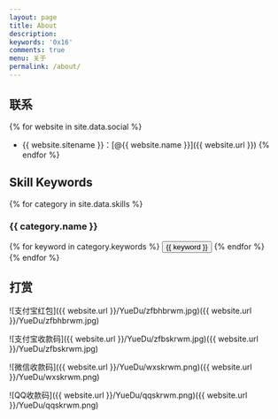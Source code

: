 ```yaml
---
layout: page
title: About
description:
keywords: '0x16'
comments: true
menu: 关于
permalink: /about/
---
```


## 联系

{% for website in site.data.social %}
* {{ website.sitename }}：[@{{ website.name }}]({{ website.url }})
{% endfor %}

## Skill Keywords

{% for category in site.data.skills %}
### {{ category.name }}
<div class="btn-inline">
{% for keyword in category.keywords %}
<button class="btn btn-outline" type="button">{{ keyword }}</button>
{% endfor %}
</div>
{% endfor %}

## 打赏

![支付宝红包]({{ website.url }}/YueDu/zfbhbrwm.jpg)({{ website.url }}/YueDu/zfbhbrwm.jpg)

![支付宝收款码]({{ website.url }}/YueDu/zfbskrwm.jpg)({{ website.url }}/YueDu/zfbskrwm.jpg)

![微信收款码]({{ website.url }}/YueDu/wxskrwm.png)({{ website.url }}/YueDu/wxskrwm.png)

![QQ收款码]({{ website.url }}/YueDu/qqskrwm.png)({{ website.url }}/YueDu/qqskrwm.png)
